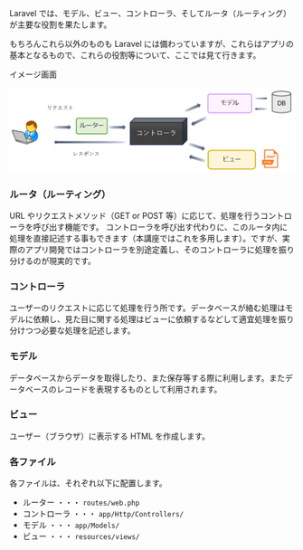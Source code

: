 Laravel では、モデル、ビュー、コントローラ、そしてルータ（ルーティング）が主要な役割を果たします。

もちろんこれら以外のものも Laravel には備わっていますが、これらはアプリの基本となるもので、これらの役割等について、ここでは見て行きます。

イメージ画面

![mvc](画像/mvc.png)

### ルータ（ルーティング）
URL やリクエストメソッド（GET or POST 等）に応じて、処理を行うコントローラを呼び出す機能です。
コントローラを呼び出す代わりに、このルータ内に処理を直接記述する事もできます（本講座ではこれを多用します）。ですが、実際のアプリ開発ではコントローラを別途定義し、そのコントローラに処理を振り分けるのが現実的です。

### コントローラ
ユーザーのリクエストに応じて処理を行う所です。データベースが絡む処理はモデルに依頼し、見た目に関する処理はビューに依頼するなどして適宜処理を振り分けつつ必要な処理を記述します。

### モデル
データベースからデータを取得したり、また保存等する際に利用します。またデータベースのレコードを表現するものとして利用されます。

### ビュー
ユーザー（ブラウザ）に表示する HTML を作成します。

### 各ファイル
各ファイルは、それぞれ以下に配置します。

- ルーター ・・・ `routes/web.php`
- コントローラ ・・・ `app/Http/Controllers/`
- モデル ・・・ `app/Models/`
- ビュー ・・・ `resources/views/`
